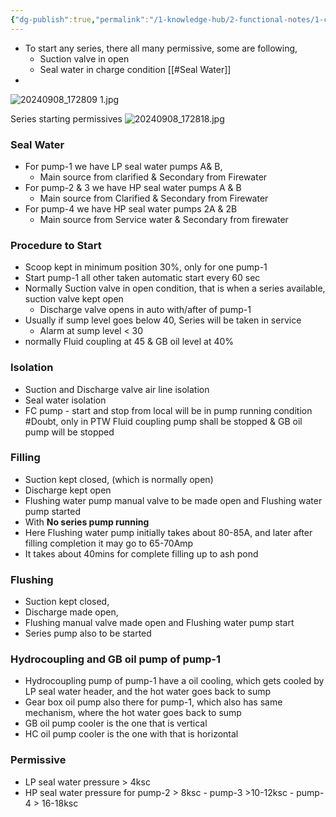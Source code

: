 ```yaml
---
{"dg-publish":true,"permalink":"/1-knowledge-hub/2-functional-notes/1-career-notes/3-tstps-kaniha-technical-notes/5-offsite-systems/asph/ash-slurry-series-notes/","noteIcon":""}
---
```


- To start any series, there all many permissive, some are following, 
	- Suction valve in open
	- Seal water in charge condition [[#Seal Water]]
- 
![20240908_172809 1.jpg](/img/user/Obsidian%20Functional%20Stuff/z-All%20pdfs,%20Images%20&%20Small%20Excalidraws/20240908_172809%201.jpg)


Series starting permissives
![20240908_172818.jpg](/img/user/Obsidian%20Functional%20Stuff/z-All%20pdfs,%20Images%20&%20Small%20Excalidraws/20240908_172818.jpg)
### Seal Water

- For pump-1 we have LP seal water pumps A& B, 
	- Main source from clarified & Secondary from Firewater
- For pump-2 & 3 we have HP seal water pumps A & B
	- Main source from Clarified & Secondary from Firewater
- For pump-4 we have HP seal water pumps 2A & 2B
	- Main source from Service water & Secondary from firewater


### Procedure to Start
- Scoop kept in minimum position 30%, only for one pump-1
- Start pump-1 all other taken automatic start every 60 sec
- Normally Suction valve in open condition, that is when a series available, suction valve kept open
	- Discharge valve opens in auto with/after of pump-1
- Usually if sump level goes below 40, Series will be taken in service
	- Alarm at sump level < 30
- normally Fluid coupling at 45 & GB oil level at 40%

### Isolation
- Suction and Discharge valve air line isolation
- Seal water isolation
- FC pump - start and stop from local will be in pump running condition #Doubt, only in PTW Fluid coupling pump shall be stopped & GB oil pump will be stopped
### Filling
- Suction kept closed, (which is normally open)
- Discharge kept open
- Flushing water pump manual valve to be made open and Flushing water pump started
- With **No series pump running**
- Here Flushing water pump initially takes about 80-85A, and later after filling completion it may go to 65-70Amp
- It takes about 40mins for complete filling up to ash pond
### Flushing
- Suction kept closed, 
- Discharge made open, 
- Flushing manual valve made open and Flushing water pump start
- Series pump also to be started
### Hydrocoupling and GB oil pump of pump-1
- Hydrocoupling pump of pump-1 have a oil cooling, which gets cooled by LP seal water header, and the hot water goes back to sump
- Gear box oil pump also there for pump-1, which also has same mechanism, where the hot water goes back to sump
- GB oil pump cooler is the one that is vertical
- HC oil pump cooler is the one with that is horizontal
### Permissive
- LP seal water pressure > 4ksc
- HP seal water pressure for pump-2 > 8ksc
						- pump-3 >10-12ksc
						- pump-4 > 16-18ksc